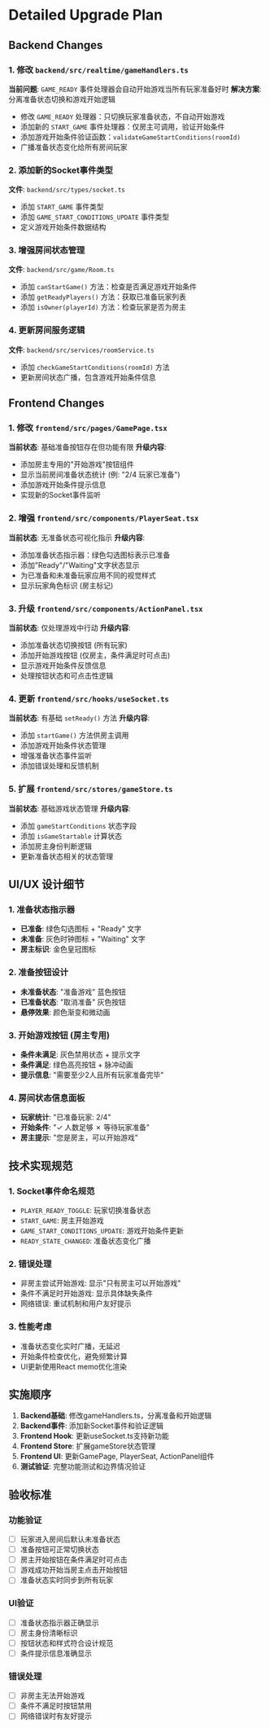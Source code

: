 # Detailed Upgrade Plan

## Backend Changes

### 1. 修改 `backend/src/realtime/gameHandlers.ts`

**当前问题**: `GAME_READY` 事件处理器会自动开始游戏当所有玩家准备好时
**解决方案**: 分离准备状态切换和游戏开始逻辑

- 修改 `GAME_READY` 处理器：只切换玩家准备状态，不自动开始游戏
- 添加新的 `START_GAME` 事件处理器：仅房主可调用，验证开始条件
- 添加游戏开始条件验证函数：`validateGameStartConditions(roomId)`
- 广播准备状态变化给所有房间玩家

### 2. 添加新的Socket事件类型

**文件**: `backend/src/types/socket.ts`
- 添加 `START_GAME` 事件类型
- 添加 `GAME_START_CONDITIONS_UPDATE` 事件类型
- 定义游戏开始条件数据结构

### 3. 增强房间状态管理

**文件**: `backend/src/game/Room.ts` 
- 添加 `canStartGame()` 方法：检查是否满足游戏开始条件
- 添加 `getReadyPlayers()` 方法：获取已准备玩家列表
- 添加 `isOwner(playerId)` 方法：检查玩家是否为房主

### 4. 更新房间服务逻辑

**文件**: `backend/src/services/roomService.ts`
- 添加 `checkGameStartConditions(roomId)` 方法
- 更新房间状态广播，包含游戏开始条件信息

## Frontend Changes

### 1. 修改 `frontend/src/pages/GamePage.tsx`

**当前状态**: 基础准备按钮存在但功能有限
**升级内容**:
- 添加房主专用的"开始游戏"按钮组件
- 显示当前房间准备状态统计 (例: "2/4 玩家已准备")
- 添加游戏开始条件提示信息
- 实现新的Socket事件监听

### 2. 增强 `frontend/src/components/PlayerSeat.tsx`

**当前状态**: 无准备状态可视化指示
**升级内容**:
- 添加准备状态指示器：绿色勾选图标表示已准备
- 添加"Ready"/"Waiting"文字状态显示
- 为已准备和未准备玩家应用不同的视觉样式
- 显示玩家角色标识 (房主标记)

### 3. 升级 `frontend/src/components/ActionPanel.tsx`

**当前状态**: 仅处理游戏中行动
**升级内容**:
- 添加准备状态切换按钮 (所有玩家)
- 添加开始游戏按钮 (仅房主，条件满足时可点击)
- 显示游戏开始条件反馈信息
- 处理按钮状态和可点击性逻辑

### 4. 更新 `frontend/src/hooks/useSocket.ts`

**当前状态**: 有基础 `setReady()` 方法
**升级内容**:
- 添加 `startGame()` 方法供房主调用
- 添加游戏开始条件状态管理
- 增强准备状态事件监听
- 添加错误处理和反馈机制

### 5. 扩展 `frontend/src/stores/gameStore.ts`

**当前状态**: 基础游戏状态管理
**升级内容**:
- 添加 `gameStartConditions` 状态字段
- 添加 `isGameStartable` 计算状态
- 添加房主身份判断逻辑
- 更新准备状态相关的状态管理

## UI/UX 设计细节

### 1. 准备状态指示器
- **已准备**: 绿色勾选图标 + "Ready" 文字
- **未准备**: 灰色时钟图标 + "Waiting" 文字
- **房主标识**: 金色皇冠图标

### 2. 准备按钮设计
- **未准备状态**: "准备游戏" 蓝色按钮
- **已准备状态**: "取消准备" 灰色按钮
- **悬停效果**: 颜色渐变和微动画

### 3. 开始游戏按钮 (房主专用)
- **条件未满足**: 灰色禁用状态 + 提示文字
- **条件满足**: 绿色高亮按钮 + 脉冲动画
- **提示信息**: "需要至少2人且所有玩家准备完毕"

### 4. 房间状态信息面板
- **玩家统计**: "已准备玩家: 2/4"
- **开始条件**: "✓ 人数足够 ✗ 等待玩家准备"
- **房主提示**: "您是房主，可以开始游戏"

## 技术实现规范

### 1. Socket事件命名规范
- `PLAYER_READY_TOGGLE`: 玩家切换准备状态
- `START_GAME`: 房主开始游戏
- `GAME_START_CONDITIONS_UPDATE`: 游戏开始条件更新
- `READY_STATE_CHANGED`: 准备状态变化广播

### 2. 错误处理
- 非房主尝试开始游戏: 显示"只有房主可以开始游戏"
- 条件不满足时开始游戏: 显示具体缺失条件
- 网络错误: 重试机制和用户友好提示

### 3. 性能考虑
- 准备状态变化实时广播，无延迟
- 开始条件检查优化，避免频繁计算
- UI更新使用React memo优化渲染

## 实施顺序

1. **Backend基础**: 修改gameHandlers.ts，分离准备和开始逻辑
2. **Backend事件**: 添加新Socket事件和验证逻辑
3. **Frontend Hook**: 更新useSocket.ts支持新功能
4. **Frontend Store**: 扩展gameStore状态管理
5. **Frontend UI**: 更新GamePage, PlayerSeat, ActionPanel组件
6. **测试验证**: 完整功能测试和边界情况验证

## 验收标准

### 功能验证
- [ ] 玩家进入房间后默认未准备状态
- [ ] 准备按钮可正常切换状态
- [ ] 房主开始按钮在条件满足时可点击
- [ ] 游戏成功开始当房主点击开始按钮
- [ ] 准备状态实时同步到所有玩家

### UI验证  
- [ ] 准备状态指示器正确显示
- [ ] 房主身份清晰标识
- [ ] 按钮状态和样式符合设计规范
- [ ] 条件提示信息准确显示

### 错误处理
- [ ] 非房主无法开始游戏
- [ ] 条件不满足时按钮禁用
- [ ] 网络错误时有友好提示